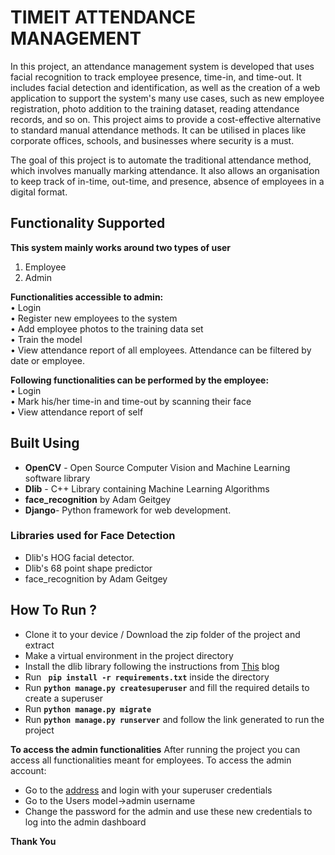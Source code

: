 # TIMEIT ATTENDANCE MANAGEMENT

In this project, an attendance management system is developed that uses facial recognition to track employee presence, time-in, and time-out. It includes facial detection and identification, as well as the creation of a web application to support the system's many use cases, such as new employee registration, photo addition to the training dataset, reading attendance records, and so on. This project aims to provide a cost-effective alternative to standard manual attendance methods. It can be utilised in places like corporate offices, schools, and businesses where security is a must.

The goal of this project is to automate the traditional attendance method, which involves manually marking attendance. It also allows an organisation to keep track of in-time, out-time, and presence, absence of employees in a digital format.

## Functionality Supported
**This system mainly works around two types of user**
1. Employee
2. Admin

**Functionalities accessible to admin: <br>**
• Login <br>
• Register new employees to the system <br>
• Add employee photos to the training data set <br>
• Train the model <br>
• View attendance report of all employees. Attendance can be filtered by date or employee. <br>

**Following functionalities can be performed by the employee: <br>**
• Login <br>
• Mark his/her time-in and time-out by scanning their face <br>
• View attendance report of self <br>

## Built Using
- **OpenCV** - Open Source Computer Vision and Machine Learning software library
- **Dlib** - C++ Library containing Machine Learning Algorithms
- **face_recognition** by Adam Geitgey 
- **Django**- Python framework for web development.

### Libraries used for Face Detection
- Dlib's HOG facial detector.
- Dlib's 68 point shape predictor
- face_recognition by Adam Geitgey

## How To Run ?
- Clone it to your device / Download the zip folder of the project and extract
- Make a virtual environment in the project directory
- Install the dlib library following the instructions from [This](https://learnopencv.com/install-dlib-on-ubuntu/) blog
- Run **``` pip install -r requirements.txt```** inside the directory
- Run **``` python manage.py createsuperuser ```** and fill the required details to create a superuser
- Run **``` python manage.py migrate ```**
- Run **``` python manage.py runserver ```** and follow the link generated to run the project
 
**To access the admin functionalities**
After running the project you can access all functionalities meant for employees. To access the admin account:
- Go to the [address](http://127.0.0.1:8000/admin/) and login with your superuser credentials
- Go to the Users model->admin username
- Change the password for the admin and use these new credentials to log into the admin dashboard



**Thank You**